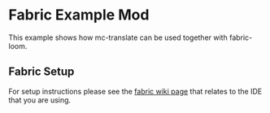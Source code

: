 # Fabric Example Mod

This example shows how mc-translate can be used together with fabric-loom.

## Fabric Setup

For setup instructions please see the [fabric wiki page](https://fabricmc.net/wiki/tutorial:setup) that relates to the IDE that you are using.
